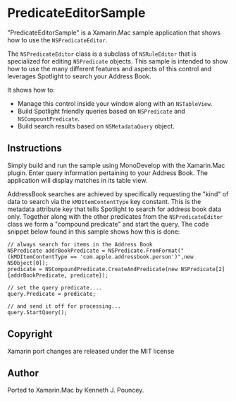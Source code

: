 PredicateEditorSample
=====================

"PredicateEditorSample" is a Xamarin.Mac sample application that shows how to use the `NSPredicateEditor`.

The `NSPredicateEditor` class is a subclass of `NSRuleEditor` that is specialized for editing `NSPredicate` objects. This sample is intended to show how to use the many different features and aspects of this control and leverages Spotlight to search your Address Book.

It shows how to:

* Manage this control inside your window along with an `NSTableView`.
* Build Spotlight friendly queries based on `NSPredicate` and `NSCompountPredicate`.
* Build search results based on `NSMetadataQuery` object.

Instructions
------------

Simply build and run the sample using MonoDevelop with the Xamarin.Mac plugin. Enter query information pertaining to your Address Book. The application will display matches in its table view.

AddressBook searches are achieved by specifically requesting the "kind" of data to search via the `kMDItemContentType` key constant. This is the metadata attribute key that tells Spotlight to search for
address book data only. Together along with the other predicates from the `NSPredicateEditor` class we form a "compound predicate" and start the query. The code snippet below found in this sample shows how this is done:

	// always search for items in the Address Book
	NSPredicate addrBookPredicate = NSPredicate.FromFormat("(kMDItemContentType == 'com.apple.addressbook.person')",new NSObject[0]);
	predicate = NSCompoundPredicate.CreateAndPredicate(new NSPredicate[2] {addrBookPredicate, predicate});
	
	// set the query predicate....
	query.Predicate = predicate;
	
	// and send it off for processing...
	query.StartQuery();

Copyright
--------

Xamarin port changes are released under the MIT license

Author
------

Ported to Xamarin.Mac by Kenneth J. Pouncey.

